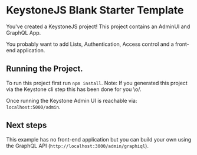 # KeystoneJS Blank Starter Template

You've created a KeystoneJS project! This project contains an AdminUI and GraphQL App.

You probably want to add Lists, Authentication, Access control and a front-end application.

## Running the Project.

To run this project first run `npm install`. Note: If you generated this project via the Keystone cli step this has been done for you \\o/.

Once running the Keystone Admin UI is reachable via: `localhost:5000/admin`.

## Next steps

This example has no front-end application but you can build your own using the GraphQL API (`http://localhost:3000/admin/graphiql`).
